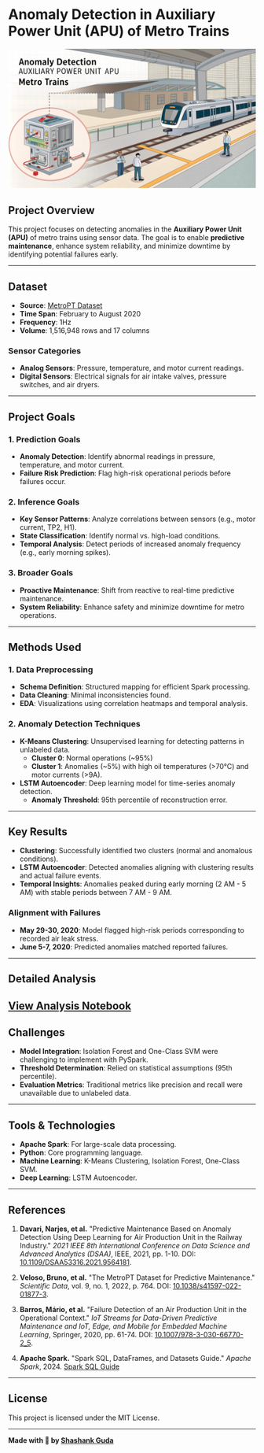 # Anomaly Detection in Auxiliary Power Unit (APU) of Metro Trains

![Anomaly Detection Results](anomaly-detection-in-auxiliary-power-unit--apu--of.jpg)

## Project Overview
This project focuses on detecting anomalies in the **Auxiliary Power Unit (APU)** of metro trains using sensor data. The goal is to enable **predictive maintenance**, enhance system reliability, and minimize downtime by identifying potential failures early.

---

## Dataset
- **Source**: [MetroPT Dataset](https://archive.ics.uci.edu/dataset/791/metropt+3+dataset)
- **Time Span**: February to August 2020
- **Frequency**: 1Hz
- **Volume**: 1,516,948 rows and 17 columns

### Sensor Categories
- **Analog Sensors**: Pressure, temperature, and motor current readings.
- **Digital Sensors**: Electrical signals for air intake valves, pressure switches, and air dryers.

---

## Project Goals

### 1. Prediction Goals
- **Anomaly Detection**: Identify abnormal readings in pressure, temperature, and motor current.
- **Failure Risk Prediction**: Flag high-risk operational periods before failures occur.

### 2. Inference Goals
- **Key Sensor Patterns**: Analyze correlations between sensors (e.g., motor current, TP2, H1).
- **State Classification**: Identify normal vs. high-load conditions.
- **Temporal Analysis**: Detect periods of increased anomaly frequency (e.g., early morning spikes).

### 3. Broader Goals
- **Proactive Maintenance**: Shift from reactive to real-time predictive maintenance.
- **System Reliability**: Enhance safety and minimize downtime for metro operations.

---

## Methods Used

### 1. Data Preprocessing
- **Schema Definition**: Structured mapping for efficient Spark processing.
- **Data Cleaning**: Minimal inconsistencies found.
- **EDA**: Visualizations using correlation heatmaps and temporal analysis.

### 2. Anomaly Detection Techniques
- **K-Means Clustering**: Unsupervised learning for detecting patterns in unlabeled data.
  - **Cluster 0**: Normal operations (~95%)
  - **Cluster 1**: Anomalies (~5%) with high oil temperatures (>70°C) and motor currents (>9A).
- **LSTM Autoencoder**: Deep learning model for time-series anomaly detection.
  - **Anomaly Threshold**: 95th percentile of reconstruction error.

---

## Key Results

- **Clustering**: Successfully identified two clusters (normal and anomalous conditions).
- **LSTM Autoencoder**: Detected anomalies aligning with clustering results and actual failure events.
- **Temporal Insights**: Anomalies peaked during early morning (2 AM - 5 AM) with stable periods between 7 AM - 9 AM.

### Alignment with Failures
- **May 29-30, 2020**: Model flagged high-risk periods corresponding to recorded air leak stress.
- **June 5-7, 2020**: Predicted anomalies matched reported failures.

---
## Detailed Analysis
[View Analysis Notebook](https://github.com/gudashashank/apu-sensor-failure-prediction/blob/main/IST_718_Final_Project_Code_Team_2_4.ipynb)
---

## Challenges

- **Model Integration**: Isolation Forest and One-Class SVM were challenging to implement with PySpark.
- **Threshold Determination**: Relied on statistical assumptions (95th percentile).
- **Evaluation Metrics**: Traditional metrics like precision and recall were unavailable due to unlabeled data.

---

## Tools & Technologies

- **Apache Spark**: For large-scale data processing. 
- **Python**: Core programming language.
- **Machine Learning**: K-Means Clustering, Isolation Forest, One-Class SVM.
- **Deep Learning**: LSTM Autoencoder.

---

## References
1. **Davari, Narjes, et al.** "Predictive Maintenance Based on Anomaly Detection Using Deep Learning for Air Production Unit in the Railway Industry." *2021 IEEE 8th International Conference on Data Science and Advanced Analytics (DSAA)*, IEEE, 2021, pp. 1-10. DOI: [10.1109/DSAA53316.2021.9564181](https://doi.org/10.1109/DSAA53316.2021.9564181).

2. **Veloso, Bruno, et al.** "The MetroPT Dataset for Predictive Maintenance." *Scientific Data*, vol. 9, no. 1, 2022, p. 764. DOI: [10.1038/s41597-022-01877-3](https://doi.org/10.1038/s41597-022-01877-3).

3. **Barros, Mário, et al.** "Failure Detection of an Air Production Unit in the Operational Context." *IoT Streams for Data-Driven Predictive Maintenance and IoT, Edge, and Mobile for Embedded Machine Learning*, Springer, 2020, pp. 61-74. DOI: [10.1007/978-3-030-66770-2_5](https://doi.org/10.1007/978-3-030-66770-2_5).

4. **Apache Spark.** "Spark SQL, DataFrames, and Datasets Guide." *Apache Spark*, 2024. [Spark SQL Guide](https://spark.apache.org/docs/latest/sql-programming-guide.html)

---

## License

This project is licensed under the MIT License.

---

**Made with 💙 by [Shashank Guda](https://shashankguda.me)**
